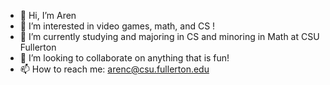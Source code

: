 - 👋 Hi, I’m Aren
- 👀 I’m interested in video games, math, and CS !
- 🌱 I’m currently studying and majoring in CS and minoring in Math at CSU Fullerton
- 💞️ I’m looking to collaborate on anything that is fun!
- 📫 How to reach me: arenc@csu.fullerton.edu

<!---
meltyblend/meltyblend is a ✨ special ✨ repository because its `README.md` (this file) appears on your GitHub profile.
You can click the Preview link to take a look at your changes.
--->
